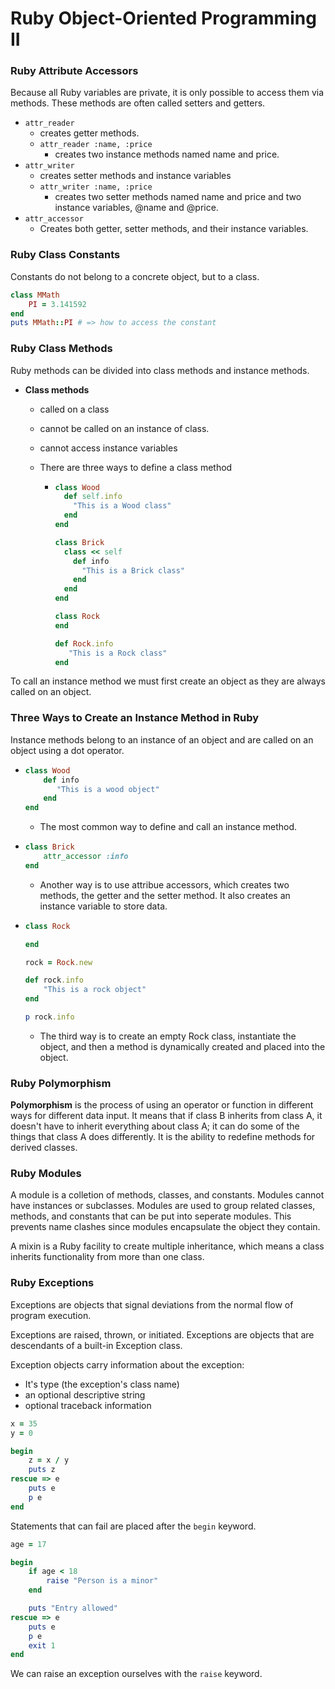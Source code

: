 # Ruby Object-Oriented Programming II

### Ruby Attribute Accessors

Because all Ruby variables are private, it is only possible to access them via methods. These methods are often called setters and getters.

- `attr_reader`
  - creates getter methods.
  - `attr_reader :name, :price`
    - creates two instance methods named name and price.
- `attr_writer`
  - creates setter methods and instance variables
  - `attr_writer :name, :price`
    - creates two setter methods named name and price and two instance variables, @name and @price.
- `attr_accessor`
  - Creates both getter, setter methods, and their instance variables.

### Ruby Class Constants

Constants do not belong to a concrete object, but to a class.

```ruby
class MMath
    PI = 3.141592
end
puts MMath::PI # => how to access the constant
```

### Ruby Class Methods

Ruby methods can be divided into class methods and instance methods. 

- **Class methods** 

  - called on a class

  - cannot be called on an instance of class.

  - cannot access instance variables

  - There are three ways to define a class method

    - ```ruby
      class Wood
        def self.info
          "This is a Wood class"
        end
      end
      
      class Brick
        class << self
          def info
            "This is a Brick class"
          end
        end
      end
      
      class Rock
      end
      
      def Rock.info
         "This is a Rock class"
      end
      ```

To call an instance method we must first create an object as they are always called on an object.

### Three Ways to Create an Instance Method in Ruby

Instance methods belong to an instance of an object and are called on an object using a dot operator.

- ```ruby
  class Wood
      def info
         "This is a wood object"
      end
  end
  ```

  - The most common way to define and call an instance method. 

- ```ruby
  class Brick
      attr_accessor :info
  end
  ```

  - Another way is to use attribue accessors, which creates two methods, the getter and the setter method. It also creates an instance variable to store data.

- ```ruby
  class Rock
  
  end
  
  rock = Rock.new
  
  def rock.info
      "This is a rock object"
  end
  
  p rock.info
  ```

  - The third way is to create an empty Rock class, instantiate the object, and then a method is dynamically created and placed into the object.



### Ruby Polymorphism

**Polymorphism** is the process of using an operator or function in different ways for different data input. It means that if class B inherits from class A, it doesn't have to inherit everything about class A; it can do some of the things that class A does differently. It is the ability to redefine methods for derived classes. 

### Ruby Modules

A module is a colletion of methods, classes, and constants. Modules cannot have instances or subclasses. Modules are used to group related classes, methods, and constants that can be put into seperate modules. This prevents name clashes since modules encapsulate the object they contain. 

A mixin is a Ruby facility to create multiple inheritance, which means a class inherits functionality from more than one class.

### Ruby Exceptions

Exceptions are objects that signal deviations from the normal flow of program execution.

Exceptions are raised, thrown, or initiated.
Exceptions are objects that are descendants of a built-in Exception class. 

Exception objects carry information about the exception:

- It's type (the exception's class name)
- an optional descriptive string
- optional traceback information

```ruby
x = 35
y = 0

begin
    z = x / y
    puts z
rescue => e
    puts e
    p e
end
```

Statements that can fail are placed after the `begin` keyword.



```ruby
age = 17

begin
    if age < 18
        raise "Person is a minor"
    end

    puts "Entry allowed"
rescue => e
    puts e
    p e
    exit 1
end
```

We can raise an exception ourselves with the `raise` keyword.





